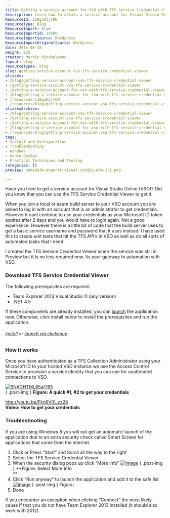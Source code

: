 ```yaml
---
title: Getting a service account for VSO with TFS Service Credential Viewer
description: Learn how to obtain a service account for Visual Studio Online using the TFS Service Credential Viewer. Streamline your automation tasks effortlessly!
ResourceId: i10guK3jvON
ResourceType: blog
ResourceImport: true
ResourceImportId: 10596
ResourceImportSource: Wordpress
ResourceImportOriginalSource: Wordpress
date: 2014-06-18
weight: 855
creator: Martin Hinshelwood
layout: blog
resourceTypes: blog
slug: getting-service-account-vso-tfs-service-credential-viewer
aliases:
- /blog/getting-service-account-vso-tfs-service-credential-viewer
- /getting-service-account-vso-tfs-service-credential-viewer
- /getting-a-service-account-for-vso-with-tfs-service-credential-viewer
- /blog/getting-a-service-account-for-vso-with-tfs-service-credential-viewer
- /resources/i10guK3jvON
- /resources/blog/getting-service-account-vso-tfs-service-credential-viewer
aliasesArchive:
- /blog/getting-service-account-vso-tfs-service-credential-viewer
- /getting-service-account-vso-tfs-service-credential-viewer
- /getting-a-service-account-for-vso-with-tfs-service-credential-viewer
- /blog/getting-a-service-account-for-vso-with-tfs-service-credential-viewer
- /resources/blog/getting-service-account-vso-tfs-service-credential-viewer
tags:
- Install and Configuration
- Troubleshooting
- Windows
- Azure DevOps
- Practical Techniques and Tooling
categories: []
preview: nakedalm-experts-visual-studio-alm-1-1.png

---
```

Have you tried to get a service account for Visual Studio Online (VSO)? Did you know that you can use the TFS Service Credential Viewer to get it.

When you join a local or azure build server to your VSO account you are asked to log in with an account that is an administrator to get credentials. However it cant continue to use your credentials as your Microsoft ID token expires after 2 days and you would have to login again. Not a good experience. However there is a little bit of code that the build server uses to get a basic service username and password that it uses instead. I have used this to create unit tests that hit the TFS API’s in VSO as well as do all sorts of automated tasks that I need.

I created the TFS Service Credential Viewer when the service was still in Preview but it is no less required now. Its your gateway to automation with VSO.

### Download TFS Service Credential Viewer

The following prerequisites are required:

- Team Explorer 2013 Visual Studio 11 (any version)
- .NET 4.5

If these components are already installed, you can [launch](http://nkdagility.com/downloads/tools/tfs2012/TfsServiceCredentialViewer/TfsServiceCredentialsUI.application) the application now. Otherwise, click install below to install the prerequisites and run the application.

###### [install](http://nkdagility.com/downloads/tools/tfs2012/TfsServiceCredentialViewer/setup.exe) or [launch via clickonce](http://nkdagility.com/downloads/tools/tfs2012/TfsServiceCredentialViewer/TfsServiceCredentialsUI.application)

### How it works

Once you have authenticated as a TFS Collection Administrator using your Microsoft ID to your hosted VSO instance we use the Access Control Service to provision a service identity that you can use for unattended connections to VSO.

[![SNAGHTML85af783](http://i1.wp.com/blog.hinshelwood.com/files/2012/03/SNAGHTML85af783_thumb.png?zoom=1.5&resize=460%2C461 "SNAGHTML85af783")](http://i0.wp.com/blog.hinshelwood.com/files/2012/03/SNAGHTML85af783.png)  
{ .post-img }
**Figure: A quick #1, #2 to get your credentials**

http://youtu.be/Fkn6V0\_zz28  
**Video: How to get your credentials**

### Troubleshooting

If you are using Windows 8 you will not get an automatic launch of the application due to an extra security check called Smart Screen for applications that come from the internet.

1.  Click or Press “Start” and Scroll all the way to the right
2.  Select the TFS Service Credential Viewer
3.  When the security dialog pops up click “More Info”
    [![image](http://i2.wp.com/blog.hinshelwood.com/files/2012/03/image_thumb22.png?zoom=1.5&resize=640%2C268 "image")](http://i1.wp.com/blog.hinshelwood.com/files/2012/03/image22.png)
    { .post-img }
    **Figure: Select More Info  
     **
4.  Click “Run anyway” to launch the application and add it to the safe list
    [![image](http://i2.wp.com/blog.hinshelwood.com/files/2012/03/image_thumb23.png?zoom=1.5&resize=640%2C270 "image")](http://i2.wp.com/blog.hinshelwood.com/files/2012/03/image23.png)
    { .post-img }
    Figure;
5.  Done

If you encounter an exception when clicking “Connect” the most likely cause if that you do not have Team Explorer 2013 installed (it should also work with 2012).
